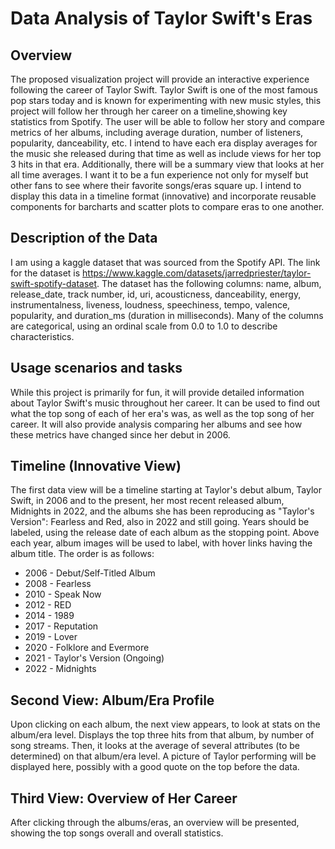 # Data Analysis of Taylor Swift's Eras

## Overview
The proposed visualization project will provide an interactive experience following the career of Taylor Swift. Taylor Swift is one of the most famous pop stars today and is known for experimenting with new music styles, this project will follow her through her career on a timeline,showing key statistics from Spotify. The user will be able to follow her story and compare metrics of her albums, including average duration, number of listeners, popularity, danceability, etc. I intend to have each era display averages for the music she released during that time as well as
include views for her top 3 hits in that era. Additionally, there will be a summary view that looks at her all time averages. I want it to be a fun experience not only for myself but other fans to see where their favorite songs/eras square up. I intend to display this data in a timeline format (innovative) and incorporate reusable components for barcharts and scatter plots to compare eras to one another. 

## Description of the Data
I am using a kaggle dataset that was sourced from the Spotify API. The link for the dataset is https://www.kaggle.com/datasets/jarredpriester/taylor-swift-spotify-dataset. The dataset has the following columns: name, album, release_date, track number, id, uri, acousticness, danceability, energy, instrumentalness, liveness, loudness, speechiness, tempo, valence, popularity, and duration_ms (duration in milliseconds). Many of the columns are categorical, using an ordinal scale from 0.0 to 1.0 to describe characteristics. 

## Usage scenarios and tasks
While this project is primarily for fun, it will provide detailed information about Taylor Swift's music throughout her career. It can be used to find out what the top song of each of her era's was, as well as the top song of her career. It will also provide analysis comparing her albums and see how these metrics have changed since her debut in 2006. 

## Timeline (Innovative View) 
The first data view will be a timeline starting at Taylor's debut album, Taylor Swift, in 2006 and to the present, her most recent released album, Midnights in 2022, and the albums she has been reproducing as "Taylor's Version": Fearless and Red, also in 2022 and still going. Years should be labeled, using the release date of each album as the stopping point. Above each year, album images will be used to label, with hover links having the album title. The order is as follows: 

* 2006 - Debut/Self-Titled Album 
* 2008 - Fearless 
* 2010 - Speak Now
* 2012 - RED 
* 2014 - 1989 
* 2017 - Reputation 
* 2019 - Lover 
* 2020 - Folklore and Evermore 
* 2021 - Taylor's Version (Ongoing) 
* 2022 - Midnights 

## Second View: Album/Era Profile
Upon clicking on each album, the next view appears, to look at stats on the album/era level. Displays the top three hits from that album, by number of song streams. Then, it looks at the average of several attributes (to be determined) on that album/era level. A picture of Taylor performing will be displayed here, possibly with a good quote on the top before the data. 

## Third View: Overview of Her Career 
After clicking through the albums/eras, an overview will be presented, showing the top songs overall and overall statistics. 


